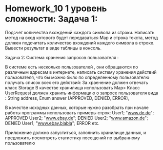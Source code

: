 # Homework_10  1 уровень сложности: Задача 1:
Подсчет количества вхождений каждого символа из строки.
Написать метод на вход которого будет передаваться Map и строка текста,
метод должен подсчитать количество вхождений каждого символа в строке.
Вывести результат в виде таблицы в консоль.

Задача 2:
Система хранения запросов пользователя :


В системе есть несколько пользователей , они обращаются по различным адресам в интернете,
написать систему хранения действий пользователя, что бы можно было по определенному пользователю получать список 
всех его действий:
За храенение должен отвечать класс
Storage
В качестве хранилища использовать Map> 
Класс UserRequest должен хранить информацию о запросе пользователя вида :
String address,
Enum answer (APPROVED, DENIED, ERROR),


В качестве исходных данных, которые нужно разобрать при начале работы программы использовать примеры строк:
User1; "www.de.de"; APPROVED
User2; "www.ebay.de"; DENIED
User2; "www.amazon.de"; DENIED
User1; "www.ebay.blabla"; ERROR
etc.


Приложение должно запуститься, заполнить хранилище данных,
и предложить посмотреть статистику посещений по выбранному пользователю
